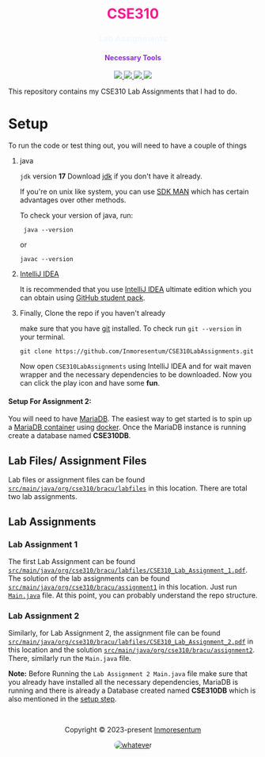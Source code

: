 <h1 align="center" style="color: deeppink">CSE310</h1>
<h3 align="center" style="color: aliceblue">Lab Assignments</h3>

<div align="center">
    <h4 align="center" style="color: blueviolet">Necessary Tools</h4>
         <a href="https://github.com/wingkwong">
             <img src="https://img.shields.io/badge/MariaDB 10+-003545?style=for-the-badge&logo=mariadb&logoColor=white"/>
         </a>
         <a href="https://openjdk.org/">
             <img src="https://img.shields.io/badge/jdk 17+-%23ED8B00.svg?style=for-the-badge&logo=openjdk&logoColor=white"/>
         </a>
         <a href="https://www.jetbrains.com/idea/">
             <img src="https://img.shields.io/badge/IntelliJIDEA 23+-000000.svg?style=for-the-badge&logo=intellij-idea&logoColor=white"/>
         </a>
         <a href="https://maven.apache.org/">
             <img src="https://img.shields.io/badge/apache_maven-C71A36?style=for-the-badge&logo=apachemaven&logoColor=white"/>
         </a>
</div>

This repository contains my CSE310 Lab Assignments that I had to do.

# Setup

To run the code or test thing out, you will need to have a couple of things

1. java

   `jdk` version **17**
   Download [jdk](https://www.oracle.com/java/technologies/downloads/)
   if you don't have it already.

   If you're on unix like system, you can use [SDK MAN](https://sdkman.io/)
   which has certain advantages over other methods.

   To check your version of java, run:

   ```shell
    java --version
   ```
   or
   ```shell
   javac --version
   ```
2. [IntelliJ IDEA](https://www.jetbrains.com/idea/)

   It is recommended that you use [IntelliJ IDEA](https://www.jetbrains.com/idea/) ultimate edition
   which you can obtain using [GitHub student pack](https://education.github.com/pack).
3. Finally, Clone the repo if you haven't already

   make sure that you have [git](https://git-scm.com/downloads) installed.
   To check run `git --version` in your
   terminal.

   ```shell
   git clone https://github.com/Inmoresentum/CSE310LabAssignments.git
   ```
   Now open `CSE310LabAssignments`
   using IntelliJ IDEA and for wait maven wrapper and the necessary dependencies to be downloaded.
   Now you can click the play icon and have some **fun**.

#### Setup For Assignment 2:

You will need to have [MariaDB](https://mariadb.org/).
The easiest way to get started is
to spin up a [MariaDB container](https://hub.docker.com/_/mariadb) using [docker](https://www.docker.com).
Once the MariaDB instance is running create a database named **CSE310DB**.

## Lab Files/ Assignment Files

Lab files or assignment files can be
found [`src/main/java/org/cse310/bracu/labfiles`](src/main/java/org/cse310/bracu/labfiles) in this location.
There are total two lab assignments.

## Lab Assignments

### Lab Assignment 1

The first Lab Assignment can be
found [`src/main/java/org/cse310/bracu/labfiles/CSE310_Lab_Assignment_1.pdf`](src/main/java/org/cse310/bracu/labfiles/CSE310_Lab_Assignment_1.pdf).
The solution of the lab assignments can be
found [`src/main/java/org/cse310/bracu/assignment1`](src/main/java/org/cse310/bracu/assignment1) in this location.
Just run [`Main.java`](src/main/java/org/cse310/bracu/assignment1/Main.java) file.
At this point, you can probably understand the repo structure.

### Lab Assignment 2

Similarly, for Lab Assignment 2,
the assignment file can be
found [`src/main/java/org/cse310/bracu/labfiles/CSE310_Lab_Assignment_2.pdf`](src/main/java/org/cse310/bracu/labfiles/CSE310_Lab_Assignment_2.pdf)
in this location and the
solution [`src/main/java/org/cse310/bracu/assignment2`](src/main/java/org/cse310/bracu/assignment2).
There, similarly run the `Main.java` file.

**Note:** Before Running the `Lab Assignment 2 Main.java` file make sure that you already have installed all the
necessary
dependencies, MariaDB is running
and there is already a Database created named **CSE310DB**
which is also mentioned in the [setup step](#set-for-assignment-2).

<p align="center"></p>

&#160;

<p align="center">Copyright &copy; 2023-present 
   <a href="https://github.com/Inmoresentum" target="_blank">Inmoresentum</a>
</p>
<p align="center">
   <a href="LICENSE.md">
      <img src="https://img.shields.io/static/v1.svg?style=for-the-badge&label=License&message=CC BY-NC-SA&colorA=00A500&colorB=AA99B4"
         alt="whatever" style="border-radius: 10px"/>
   </a>
</p>

